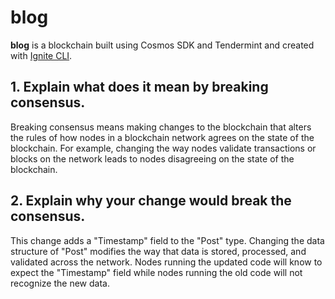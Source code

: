 # blog
**blog** is a blockchain built using Cosmos SDK and Tendermint and created with [Ignite CLI](https://ignite.com/cli).

## 1. Explain what does it mean by breaking consensus.
Breaking consensus means making changes to the blockchain that alters the rules of how nodes in a blockchain network agrees on the state of the blockchain. For example, changing the way nodes validate transactions or blocks on the network leads to nodes disagreeing on the state of the blockchain.

## 2. Explain why your change would break the consensus.
This change adds a "Timestamp" field to the "Post" type. Changing the data structure of "Post" modifies the way that data is stored, processed, and validated across the network. Nodes running the updated code will know to expect the "Timestamp" field while nodes running the old code will not recognize the new data.